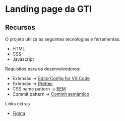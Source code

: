 # Landing page da GTI

## Recursos

O projeto utiliza as seguintes tecnologias e ferramentas:

- HTML
- CSS
- Javascript

Requisitos para os desenvolvedores:

- Extensão -> [EditorConfig for VS Code](https://marketplace.visualstudio.com/items?itemName=EditorConfig.EditorConfig)
- Extensão -> [Prettier](https://marketplace.visualstudio.com/items?itemName=esbenp.prettier-vscode)
- CSS name pattern -> [BEM](https://desenvolvimentoparaweb.com/css/bem/)
- Commit pattern -> [Commit semântico](https://blog.geekhunter.com.br/o-que-e-commit-e-como-usar-commits-semanticos/)

Links extras

- [Figma](https://www.figma.com/design/28xjk9GgRNB1PAivPRzD56/Landing-Page-GTI?m=dev&node-id=4-2)
